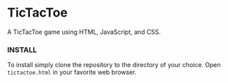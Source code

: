 # TicTacToe
A TicTacToe game using HTML, JavaScript, and CSS.

### INSTALL
To install simply clone the repository to the directory of your choice. Open `tictactoe.html` in your favorite web browser. 
